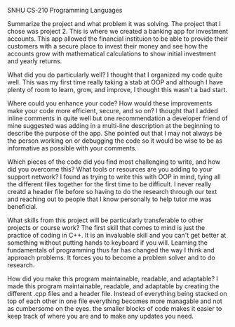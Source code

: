 SNHU CS-210 Programming Languages

Summarize the project and what problem it was solving. The project that I chose was project 2. This is where we created a banking app for investment accounts. This app allowed the financial instituion to be able to provide their customers with a secure place to invest their money and see how the accounts grow with mathematical calculations to show initial investment and yearly returns.

What did you do particularly well? I thought that I organized my code quite well. This was my first time really taking a stab at OOP and although I have plenty of room to learn, grow, and improve, I thought this wasn't a bad start.

Where could you enhance your code? How would these improvements make your code more efficient, secure, and so on? I thought that I added inline comments in quite well but one recommendation a developer friend of mine suggested was adding in a multi-line description at the beginning to describe the purpose of the app. She pointed out that I may not always be the person working on or debugging the code so it would be wise to be as informative as possible with your comments.

Which pieces of the code did you find most challenging to write, and how did you overcome this? What tools or resources are you adding to your support network? I found as trying to write this with OOP in mind, tying all the different files together for the first time to be difficult. I never really creatd a header file before so having to do the research through our text and reaching out to people that I know personally to help tutor me was beneficial.

What skills from this project will be particularly transferable to other projects or course work? The first skill that comes to mind is just the practice of coding in C++. It is an invaluable skill and you can't get better at something without putting hands to keyboard if you will. Learning the fundamentals of programming thus far has changed the way I think and approach problems. It forces you to become a problem solver and to do research.

How did you make this program maintainable, readable, and adaptable? I made this program maintainable, readable, and adaptable by creating the different .cpp files and a header file. Instead of everything being stacked on top of each other in one file everything becomes more managable and not as cumbersome on the eyes. the smaller blocks of code makes it easier to keep track of where you are and to make any updates you need.

